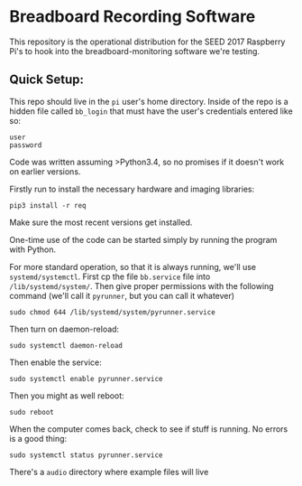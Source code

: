 # Breadboard Recording Software

This repository is the operational distribution for the SEED 2017 Raspberry Pi's to hook into the breadboard-monitoring software we're testing. 

## Quick Setup:
This repo should live in the `pi` user's home directory.  Inside of the repo is a hidden file called `bb_login` that must have the user's credentials entered like so:

```
user
password
```

Code was written assuming >Python3.4, so no promises if it doesn't work on earlier versions. 

Firstly run to install the necessary hardware and imaging libraries:
```
pip3 install -r req
```
Make sure the most recent versions get installed.


One-time use of the code can be started simply by running the program with Python.  

For more standard operation, so that it is always running, we'll use `systemd/systemctl`.  First cp the file `bb.service` file into `/lib/systemd/system/`.  Then give proper permissions with the following command (we'll call it `pyrunner`, but you can call it whatever)

```
sudo chmod 644 /lib/systemd/system/pyrunner.service
```

Then turn on daemon-reload:

```
sudo systemctl daemon-reload
```

Then enable the service:

```
sudo systemctl enable pyrunner.service
```

Then you might as well reboot:

```
sudo reboot
```

When the computer comes back, check to see if stuff is running. No errors is a good thing:

```
sudo systemctl status pyrunner.service
```

There's a `audio` directory where example files will live
